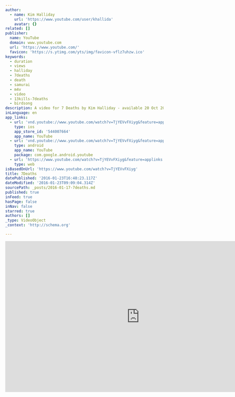 ```yaml
---
author:
  - name: Kim Halliday
    url: 'https://www.youtube.com/user/khallida'
    avatar: {}
related: []
publisher:
  name: YouTube
  domain: www.youtube.com
  url: 'https://www.youtube.com/'
  favicon: 'https://s.ytimg.com/yts/img/favicon-vflz7uhzw.ico'
keywords:
  - duration
  - views
  - halliday
  - 7deaths
  - death
  - samurai
  - m4v
  - video
  - 13kills-7deaths
  - birdsong
description: A video for 7 Deaths by Kim Halliday - available 20 Oct 2014 on iTunes
inLanguage: en
app_links:
  - url: 'vnd.youtube://www.youtube.com/watch?v=TjYEVvFXiyg&feature=applinks'
    type: ios
    app_store_id: '544007664'
    app_name: YouTube
  - url: 'vnd.youtube://www.youtube.com/watch?v=TjYEVvFXiyg&feature=applinks'
    type: android
    app_name: YouTube
    package: com.google.android.youtube
  - url: 'https://www.youtube.com/watch?v=TjYEVvFXiyg&feature=applinks'
    type: web
isBasedOnUrl: 'https://www.youtube.com/watch?v=TjYEVvFXiyg'
title: 7Deaths
datePublished: '2016-01-23T16:48:23.117Z'
dateModified: '2016-01-23T09:09:04.314Z'
sourcePath: _posts/2016-01-17-7deaths.md
published: true
inFeed: true
hasPage: false
inNav: false
starred: true
authors: []
_type: VideoObject
_context: 'http://schema.org'

---
```

<iframe src="https://cdn.embedly.com/widgets/media.html?src=https%3A%2F%2Fwww.youtube.com%2Fembed%2FTjYEVvFXiyg%3Ffeature%3Doembed&amp;url=https%3A%2F%2Fwww.youtube.com%2Fwatch%3Fv%3DTjYEVvFXiyg&amp;image=https%3A%2F%2Fi.ytimg.com%2Fvi%2FTjYEVvFXiyg%2Fhqdefault.jpg&amp;key=b7d04c9b404c499eba89ee7072e1c4f7&amp;type=text%2Fhtml&amp;schema=youtube" width="854" height="480" scrolling="no" frameborder="0" allowfullscreen="allowfullscreen" style=""></iframe>